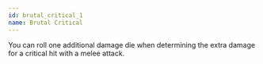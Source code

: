 ```yaml
---
id: brutal_critical_1
name: Brutal Critical
---
```

You can roll one additional damage die when determining the extra damage for a critical hit with a melee attack.

